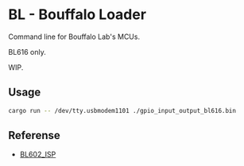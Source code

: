 # BL - Bouffalo Loader

Command line for Bouffalo Lab's MCUs.

BL616 only.

WIP.

## Usage

```bash
cargo run -- /dev/tty.usbmodem1101 ./gpio_input_output_bl616.bin
```

## Referense

- [BL602_ISP](https://github.com/bouffalolab/bl_docs/blob/main/BL602_ISP/en/RST/602_isp.rst)
